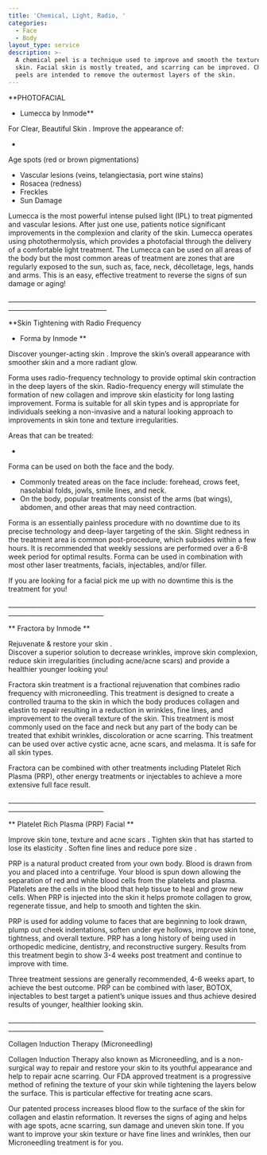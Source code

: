 ```yaml
---
title: 'Chemical, Light, Radio, '
categories:
  - Face
  - Body
layout_type: service
description: >-
  A chemical peel is a technique used to improve and smooth the texture of the
  skin. Facial skin is mostly treated, and scarring can be improved. Chemical
  peels are intended to remove the outermost layers of the skin.
---
```

**PHOTOFACIAL - Lumecca by Inmode**

For Clear, Beautiful Skin. Improve the appearance of:

* Age spots (red or brown pigmentations)
* Vascular lesions (veins, telangiectasia, port wine stains)
* Rosacea (redness)
* Freckles
* Sun Damage

Lumecca is the most powerful intense pulsed light (IPL) to treat pigmented and vascular lesions. After just one use, patients notice significant improvements in the complexion and clarity of the skin. Lumecca operates using photothermolysis, which provides a photofacial through the delivery of a comfortable light treatment. The Lumecca can be used on all areas of the body but the most common areas of treatment are zones that are regularly exposed to the sun, such as, face, neck, décolletage, legs, hands and arms.  This is an easy, effective treatment to reverse the signs of sun damage or aging!

\_\_\_\_\_\_\_\_\_\_\_\_\_\_\_\_\_\_\_\_\_\_\_\_\_\_\_\_\_\_\_\_\_\_\_\_\_\_\_\_\_\_\_\_\_\_\_\_\_\_\_\_\_\_\_\_\_\_\_\_\_\_\_\_\_\_\_\_\_\_\_\_\_\_\_\_\_\_\_\_\_\_\_\_\_\_\_\_\_\_\_\_\_\_\_\_\_\_\_\_\_\_\_\_\_\_\_\__

**Skin Tightening with Radio Frequency - Forma by Inmode**

Discover younger-acting skin. Improve the skin’s overall appearance with smoother skin and a more radiant glow.

Forma uses radio-frequency technology to provide optimal skin contraction in the deep layers of the skin. Radio-frequency energy will stimulate the formation of new collagen and improve skin elasticity for long lasting improvement. Forma is suitable for all skin types and is appropriate for individuals seeking a non-invasive and a natural looking approach to improvements in skin tone and texture irregularities.

Areas that can be treated:

* Forma can be used on both the face and the body. 
* Commonly treated areas on the face include: forehead, crows feet, nasolabial folds, jowls, smile lines, and neck. 
* On the body, popular treatments consist of the arms (bat wings), abdomen, and other areas that may need contraction.

Forma is an essentially painless procedure with no downtime due to its precise technology and deep-layer targeting of the skin.  Slight redness in the treatment area is common post-procedure, which subsides within a few hours.  It is recommended that weekly sessions are performed over a 6-8 week period for optimal results.  Forma can be used in combination with most other laser treatments, facials, injectables, and/or filler.

If you are looking for a facial pick me up with no downtime this is the treatment for you!

\_\_\_\_\_\_\_\_\_\_\_\_\_\_\_\_\_\_\_\_\_\_\_\_\_\_\_\_\_\_\_\_\_\_\_\_\_\_\_\_\_\_\_\_\_\_\_\_\_\_\_\_\_\_\_\_\_\_\_\_\_\_\_\_\_\_\_\_\_\_\_\_\_\_\_\_\_\_\_\_\_\_\_\_\_\_\_\_\_\_\_\_\_\_\_\_\_\_\_\_\_\_\_\_\_\_\_\_

**Fractora by Inmode **

Rejuvenate & restore your skin.  Discover a superior solution to decrease wrinkles, improve skin complexion, reduce skin irregularities (including acne/acne scars) and provide a healthier younger looking you! 

Fractora skin treatment is a fractional rejuvenation that combines radio frequency with microneedling. This treatment is designed to create a controlled trauma to the skin in which the body produces collagen and elastin to repair resulting in a reduction in wrinkles, fine lines, and improvement to the overall texture of the skin. This treatment is most commonly used on the face and neck but any part of the body can be treated that exhibit wrinkles, discoloration or acne scarring. This treatment can be used over active cystic acne, acne scars, and melasma. It is safe for all skin types. 

Fractora can be combined with other treatments including Platelet Rich Plasma (PRP), other energy treatments or injectables to achieve a more extensive full face result.

\_\_\_\_\_\_\_\_\_\_\_\_\_\_\_\_\_\_\_\_\_\_\_\_\_\_\_\_\_\_\_\_\_\_\_\_\_\_\_\_\_\_\_\_\_\_\_\_\_\_\_\_\_\_\_\_\_\_\_\_\_\_\_\_\_\_\_\_\_\_\_\_\_\_\_\_\_\_\_\_\_\_\_\_\_\_\_\_\_\_\_\_\_\_\_\_\_\_\_\_\_\_\_\_\_\_\_\_

**Platelet Rich Plasma (PRP) Facial**

Improve skin tone, texture and acne scars. Tighten skin that has started to lose its elasticity. Soften fine lines and reduce pore size.

PRP is a natural product created from your own body. Blood is drawn from you and placed into a centrifuge. Your blood is spun down allowing the separation of red and white blood cells from the platelets and plasma. Platelets are the cells in the blood that help tissue to heal and grow new cells. When PRP is injected into the skin it helps promote collagen to grow, regenerate tissue, and help to smooth and tighten the skin.  

PRP is used for adding volume to faces that are beginning to look drawn, plump out cheek indentations, soften under eye hollows, improve skin tone, tightness, and overall texture. PRP has a long history of being used in orthopedic medicine, dentistry, and reconstructive surgery. Results from this treatment begin to show 3-4 weeks post treatment and continue to improve with time. 

Three treatment sessions are generally recommended, 4-6 weeks apart, to achieve the best outcome. PRP can be combined with laser, BOTOX, injectables to best target a patient’s unique issues and thus achieve desired results of younger, healthier looking skin.

\_\_\_\_\_\_\_\_\_\_\_\_\_\_\_\_\_\_\_\_\_\_\_\_\_\_\_\_\_\_\_\_\_\_\_\_\_\_\_\_\_\_\_\_\_\_\_\_\_\_\_\_\_\_\_\_\_\_\_\_\_\_\_\_\_\_\_\_\_\_\_\_\_\_\_\_\_\_\_\_\_\_\_\_\_\_\_\_\_\_\_\_\_\_\_\_\_\_\_\_\_\_\_\_\_\_\_\_

 Collagen Induction Therapy (Microneedling)

Collagen Induction Therapy also known as Microneedling, and is a non-surgical way to repair and restore your skin to its youthful appearance and help to repair acne scarring. Our FDA approved treatment is a progressive method of refining the texture of your skin while tightening the layers below the surface. This is particular effective for treating acne scars. 

Our patented process increases blood flow to the surface of the skin for collagen and elastin reformation. It reverses the signs of aging and helps with age spots, acne scarring, sun damage and uneven skin tone. If you want to improve your skin texture or have fine lines and wrinkles, then our Microneedling treatment is for you.
